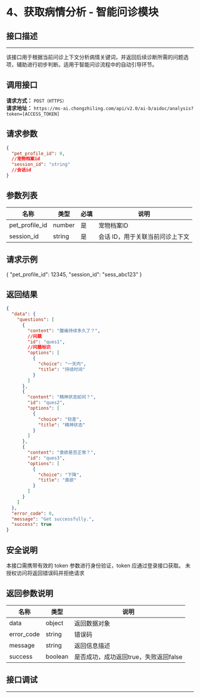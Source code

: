 # 4、获取病情分析 - 智能问诊模块

## 接口描述
---
该接口用于根据当前问诊上下文分析病情关键词，并返回后续诊断所需的问题选项，辅助进行初步判断。适用于智能问诊流程中的自动引导环节。

## 调用接口

**请求方式：** `POST（HTTPS）`  
**请求地址：** `https://ms-ai.chongzhiling.com/api/v2.0/ai-b/aidoc/analysis?token=[ACCESS_TOKEN]`

## 请求参数

```json
{
  "pet_profile_id": 0,
  //宠物档案id
  "session_id": "string"
  //会话id
}
```

## 参数列表

| 名称             | 类型     | 必填 | 说明             |
|----------------|--------|----|----------------|
| pet_profile_id | number | 是  | 宠物档案ID         |
| session_id     | string | 是  | 会话 ID，用于关联当前问诊上下文 |
## 请求示例
{
  "pet_profile_id": 12345,
  "session_id": "sess_abc123"
}


## 返回结果

```json
{
  "data": {
    "questions": [
      {
        "content": "腹痛持续多久了？",
        //问题
        "id": "ques1",
        //问题标识
        "options": [
          {
            "choice": "一天内",
            "title": "持续时间"
          }
        ]
      },
      {
        "content": "精神状态如何？",
        "id": "ques2",
        "options": [
          {
            "choice": "较差",
            "title": "精神状态"
          }
        ]
      },
      {
        "content": "食欲是否正常？",
        "id": "ques3",
        "options": [
          {
            "choice": "下降",
            "title": "食欲"
          }
        ]
      }
    ]
  },
  "error_code": 0,
  "message": "Get successfully.",
  "success": true
}
```
## 安全说明
本接口需携带有效的 token 参数进行身份验证，token 应通过登录接口获取。
未授权访问将返回错误码并拒绝请求

## 返回参数说明

| 名称         | 类型      | 说明                      |
|------------|---------|-------------------------|
| data       | object  | 返回数据对象                  |
| error_code | string  | 错误码                     |
| message    | string  | 返回信息描述                  |
| success    | boolean | 是否成功，成功返回true，失败返回false |

## 接口调试
---
<script setup>  
import SwaggerUI from '../../../../src/components/SwaggerUI.vue'  
</script>  

<ClientOnly>  
  <SwaggerUI   
    tag="keywords"   
    type="post"   
    path="/aidoc/analysis"   
  />  
</ClientOnly>


